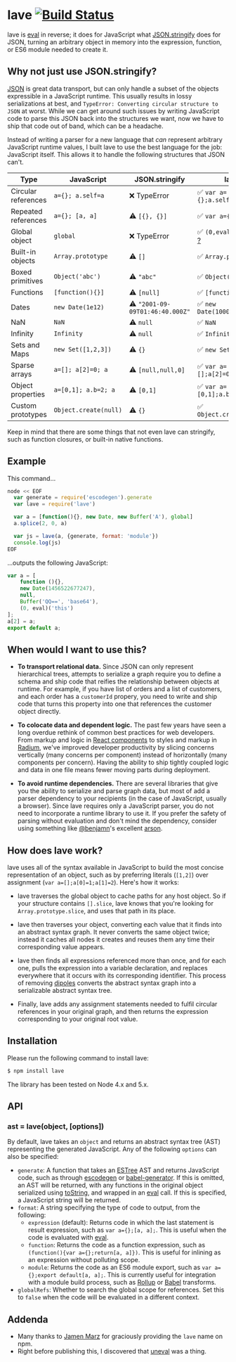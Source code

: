 # lave [![Build Status](https://travis-ci.org/jed/lave.svg?branch=master)](https://travis-ci.org/jed/lave)

lave is [eval][] in reverse; it does for JavaScript what [JSON.stringify][] does for JSON, turning an arbitrary object in memory into the expression, function, or ES6 module needed to create it.

## Why not just use JSON.stringify?

[JSON][] is great data transport, but can only handle a subset of the objects expressible in a JavaScript runtime. This usually results in lossy serializations at best, and `TypeError: Converting circular structure to JSON` at worst. While we can get around such issues by writing JavaScript code to parse this JSON back into the structures we want, now we have to ship that code out of band, which can be a headache.

Instead of writing a parser for a new language that _can_ represent arbitrary JavaScript runtime values, I built lave to use the best language for the job: JavaScript itself. This allows it to handle the following structures that JSON can't.

Type                | JavaScript            | JSON.stringify                         | lave
------------------- | --------------------- | -------------------------------------- | -------------------------
Circular references | `a={}; a.self=a`      | :x: TypeError                          | :white_check_mark: `var a={};a.self=a;a`
Repeated references | `a={}; [a, a]`        | :warning: `[{}, {}]`                   | :white_check_mark: `var a={};[a,a]`
Global object       | `global`              | :x: TypeError                          | :white_check_mark: `(0,eval)('this')` [?][global objects]
Built-in objects    | `Array.prototype`     | :warning: `[]`                         | :white_check_mark: `Array.prototype`
Boxed primitives    | `Object('abc')`       | :warning: `"abc"`                      | :white_check_mark: `Object('abc')`
Functions           | `[function(){}]`      | :warning: `[null]`                     | :white_check_mark: `[function(){}]`
Dates               | `new Date(1e12)`      | :warning: `"2001-09-09T01:46:40.000Z"` | :white_check_mark: `new Date(1000000000000)`
NaN                 | `NaN`                 | :warning: `null`                       | :white_check_mark: `NaN`
Infinity            | `Infinity`            | :warning: `null`                       | :white_check_mark: `Infinity`
Sets and Maps       | `new Set([1,2,3])`    | :warning: `{}`                         | :white_check_mark: `new Set([1,2,3])`
Sparse arrays       | `a=[]; a[2]=0; a`     | :warning: `[null,null,0]`              | :white_check_mark: `var a=[];a[2]=0;a`
Object properties   | `a=[0,1]; a.b=2; a`   | :warning: `[0,1]`                      | :white_check_mark: `var a=[0,1];a.b=2;a`
Custom prototypes   | `Object.create(null)` | :warning: `{}`                         | :white_check_mark: `Object.create(null)`

Keep in mind that there are some things that not even lave can stringify, such as function closures, or built-in native functions.

## Example

This command...

```javascript
node << EOF
  var generate = require('escodegen').generate
  var lave = require('lave')

  var a = [function(){}, new Date, new Buffer('A'), global]
  a.splice(2, 0, a)

  var js = lave(a, {generate, format: 'module'})
  console.log(js)
EOF
```

...outputs the following JavaScript:

```javascript
var a = [
    function (){},
    new Date(1456522677247),
    null,
    Buffer('QQ==', 'base64'),
    (0, eval)('this')
];
a[2] = a;
export default a;
```

## When would I want to use this?

- **To transport relational data.** Since JSON can only represent hierarchical trees, attempts to serialize a graph require you to define a schema and ship code that reifies the relationship between objects at runtime. For example, if you have list of orders and a list of customers, and each order has a `customerId` propery, you need to write and ship code that turns this property into one that references the customer object directly.

- **To colocate data and dependent logic.** The past few years have seen a long overdue rethink of common best practices for web developers. From markup and logic in [React components][] to styles and markup in [Radium][], we've improved developer productivity by slicing concerns vertically (many concerns per component) instead of horizontally (many components per concern). Having the ability to ship tightly coupled logic and data in one file means fewer moving parts during deployment.

- **To avoid runtime dependencies.** There are several libraries that give you the ability to serialize and parse graph data, but most of add a parser dependency to your recipients (in the case of JavaScript, usually a browser). Since lave requires only a JavaScript parser, you do not need to incorporate a runtime library to use it. If you prefer the safety of parsing without evaluation and don't mind the dependency, consider using something like [@benjamn][]'s excellent [arson][].

## How does lave work?

lave uses all of the syntax available in JavaScript to build the most concise representation of an object, such as by preferring literals (`[1,2]`) over assignment (`var a=[];a[0]=1;a[1]=2`). Here's how it works:

- lave traverses the global object to cache paths for any host object. So if your structure contains `[].slice`, lave knows that you're looking for `Array.prototype.slice`, and uses that path in its place.

- lave then traverses your object, converting each value that it finds into an abstract syntax graph. It never converts the same object twice; instead it caches all nodes it creates and reuses them any time their corresponding value appears.

- lave then finds all expressions referenced more than once, and for each one, pulls the expression into a variable declaration, and replaces everywhere that it occurs with its corresponding identifier. This process of removing [dipoles][] converts the abstract syntax graph into a serializable abstract syntax tree.

- Finally, lave adds any assignment statements needed to fulfil circular references in your original graph, and then returns the expression corresponding to your original root value.

## Installation

Please run the following command to install lave:

```bash
$ npm install lave
```

The library has been tested on Node 4.x and 5.x.

## API

### ast = lave(object, [options])

By default, lave takes an `object` and returns an abstract syntax tree (AST) representing the generated JavaScript. Any of the following `options` can also be specified:

- `generate`: A function that takes an [ESTree][] AST and returns JavaScript code, such as through [escodegen][] or [babel-generator][]. If this is omitted, an AST will be returned, with any functions in the original object serialized using [toString][], and wrapped in an [eval][] call. If this is specified, a JavaScript string will be returned.
- `format`: A string specifying the type of code to output, from the following:
  - `expression` (default): Returns code in which the last statement is result expression, such as `var a={};[a, a];`. This is useful when the code is evaluated with [eval][].
  - `function`: Returns the code as a function expression, such as `(function(){var a={};return[a, a]})`. This is useful for inlining as an expression without polluting scope.
  - `module`: Returns the code as an ES6 module export, such as `var a={};export default[a, a];`. This is currently useful for integration with a module build process, such as [Rollup][] or [Babel][] transforms.
- `globalRefs`: Whether to search the global scope for references. Set this to `false` when the code will be evaluated in a different context.

## Addenda

- Many thanks to [Jamen Marz][] for graciously providing the `lave` name on npm.
- Right before publishing this, I discovered that [uneval][] was a thing.

[eval]: https://developer.mozilla.org/en-US/docs/Web/JavaScript/Reference/Global_Objects/eval
[JSON.stringify]: https://developer.mozilla.org/en-US/docs/Web/JavaScript/Reference/Global_Objects/JSON/stringify
[escodegen]: https://github.com/estools/escodegen
[babel-generator]: https://github.com/babel/babel/tree/master/packages/babel-generator
[ESTree]: https://github.com/estree/estree/blob/master/spec.md
[toString]: https://developer.mozilla.org/en-US/docs/Web/JavaScript/Reference/Global_Objects/Function/toString
[Jamen Marz]: https://github.com/jamen
[Rollup]: http://rollupjs.org
[Babel]: http://babeljs.io/docs/plugins/transform-es2015-modules-commonjs
[dipoles]: https://en.wikipedia.org/wiki/Dipole_graph
[JSON]: http://json.org/
[global objects]: http://perfectionkills.com/unnecessarily-comprehensive-look-into-a-rather-insignificant-issue-of-global-objects-creation/
[React components]: https://facebook.github.io/react/docs/reusable-components.html
[Radium]: https://github.com/FormidableLabs/radium
[@benjamn]: https://github.com/benjamn
[arson]: https://github.com/benjamn/arson
[uneval]: https://developer.mozilla.org/en-US/docs/Web/JavaScript/Reference/Global_Objects/uneval
